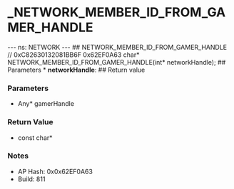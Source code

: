 # _NETWORK_MEMBER_ID_FROM_GAMER_HANDLE

--- ns: NETWORK --- ## NETWORK_MEMBER_ID_FROM_GAMER_HANDLE  // 0xC82630132081BB6F 0x62EF0A63 char* NETWORK_MEMBER_ID_FROM_GAMER_HANDLE(int* networkHandle);   ## Parameters * **networkHandle**:  ## Return value

### Parameters
* Any* gamerHandle

### Return Value
* const char*

### Notes
* AP Hash: 0x0x62EF0A63
* Build: 811

